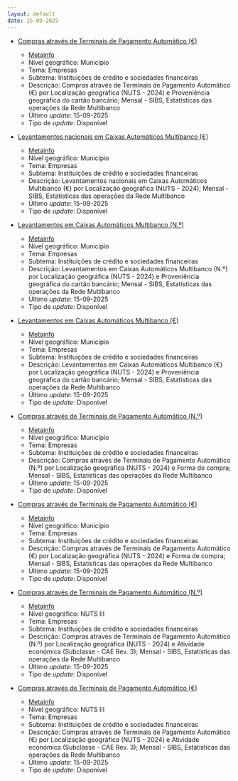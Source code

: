 ```yaml
---
layout: default
date: 15-09-2025
---
```

* [Compras através de Terminais de Pagamento Automático (€)](https://www.ine.pt/xportal/xmain?xpid=INE&xpgid=ine_indicadores&indOcorrCod=0012103&contexto=bd&selTab=tab2)
  * [Metainfo](https://www.ine.pt/bddXplorer/htdocs/minfo.jsp?var_cd=0012103&lingua=PT)
  * Nível geográfico: Município
  * Tema: Empresas
  * Subtema: Instituições de crédito e sociedades financeiras
  * Descrição: Compras através de Terminais de Pagamento Automático (€) por Localização geográfica (NUTS - 2024) e Proveniência geográfica do cartão bancário; Mensal - SIBS, Estatísticas das operações da Rede Multibanco
  * Último _update_: 15-09-2025
  * Tipo de _update_: Disponível

* [Levantamentos nacionais em Caixas Automáticos Multibanco (€)](https://www.ine.pt/xportal/xmain?xpid=INE&xpgid=ine_indicadores&indOcorrCod=0012104&contexto=bd&selTab=tab2)
  * [Metainfo](https://www.ine.pt/bddXplorer/htdocs/minfo.jsp?var_cd=0012104&lingua=PT)
  * Nível geográfico: Município
  * Tema: Empresas
  * Subtema: Instituições de crédito e sociedades financeiras
  * Descrição: Levantamentos nacionais em Caixas Automáticos Multibanco (€) por Localização geográfica (NUTS - 2024); Mensal - SIBS, Estatísticas das operações da Rede Multibanco
  * Último _update_: 15-09-2025
  * Tipo de _update_: Disponível

* [Levantamentos em Caixas Automáticos Multibanco (N.º)](https://www.ine.pt/xportal/xmain?xpid=INE&xpgid=ine_indicadores&indOcorrCod=0012845&contexto=bd&selTab=tab2)
  * [Metainfo](https://www.ine.pt/bddXplorer/htdocs/minfo.jsp?var_cd=0012845&lingua=PT)
  * Nível geográfico: Município
  * Tema: Empresas
  * Subtema: Instituições de crédito e sociedades financeiras
  * Descrição: Levantamentos em Caixas Automáticos Multibanco (N.º) por Localização geográfica (NUTS - 2024) e Proveniência geográfica do cartão bancário; Mensal - SIBS, Estatísticas das operações da Rede Multibanco
  * Último _update_: 15-09-2025
  * Tipo de _update_: Disponível

* [Levantamentos em Caixas Automáticos Multibanco (€)](https://www.ine.pt/xportal/xmain?xpid=INE&xpgid=ine_indicadores&indOcorrCod=0012846&contexto=bd&selTab=tab2)
  * [Metainfo](https://www.ine.pt/bddXplorer/htdocs/minfo.jsp?var_cd=0012846&lingua=PT)
  * Nível geográfico: Município
  * Tema: Empresas
  * Subtema: Instituições de crédito e sociedades financeiras
  * Descrição: Levantamentos em Caixas Automáticos Multibanco (€) por Localização geográfica (NUTS - 2024) e Proveniência geográfica do cartão bancário; Mensal - SIBS, Estatísticas das operações da Rede Multibanco
  * Último _update_: 15-09-2025
  * Tipo de _update_: Disponível

* [Compras através de Terminais de Pagamento Automático (N.º)](https://www.ine.pt/xportal/xmain?xpid=INE&xpgid=ine_indicadores&indOcorrCod=0012847&contexto=bd&selTab=tab2)
  * [Metainfo](https://www.ine.pt/bddXplorer/htdocs/minfo.jsp?var_cd=0012847&lingua=PT)
  * Nível geográfico: Município
  * Tema: Empresas
  * Subtema: Instituições de crédito e sociedades financeiras
  * Descrição: Compras através de Terminais de Pagamento Automático (N.º) por Localização geográfica (NUTS - 2024) e Forma de compra; Mensal - SIBS, Estatísticas das operações da Rede Multibanco
  * Último _update_: 15-09-2025
  * Tipo de _update_: Disponível

* [Compras através de Terminais de Pagamento Automático (€)](https://www.ine.pt/xportal/xmain?xpid=INE&xpgid=ine_indicadores&indOcorrCod=0012848&contexto=bd&selTab=tab2)
  * [Metainfo](https://www.ine.pt/bddXplorer/htdocs/minfo.jsp?var_cd=0012848&lingua=PT)
  * Nível geográfico: Município
  * Tema: Empresas
  * Subtema: Instituições de crédito e sociedades financeiras
  * Descrição: Compras através de Terminais de Pagamento Automático (€) por Localização geográfica (NUTS - 2024) e Forma de compra; Mensal - SIBS, Estatísticas das operações da Rede Multibanco
  * Último _update_: 15-09-2025
  * Tipo de _update_: Disponível

* [Compras através de Terminais de Pagamento Automático (N.º)](https://www.ine.pt/xportal/xmain?xpid=INE&xpgid=ine_indicadores&indOcorrCod=0012849&contexto=bd&selTab=tab2)
  * [Metainfo](https://www.ine.pt/bddXplorer/htdocs/minfo.jsp?var_cd=0012849&lingua=PT)
  * Nível geográfico: NUTS III
  * Tema: Empresas
  * Subtema: Instituições de crédito e sociedades financeiras
  * Descrição: Compras através de Terminais de Pagamento Automático (N.º) por Localização geográfica (NUTS - 2024) e Atividade económica (Subclasse - CAE Rev. 3); Mensal - SIBS, Estatísticas das operações da Rede Multibanco
  * Último _update_: 15-09-2025
  * Tipo de _update_: Disponível

* [Compras através de Terminais de Pagamento Automático (€)](https://www.ine.pt/xportal/xmain?xpid=INE&xpgid=ine_indicadores&indOcorrCod=0012850&contexto=bd&selTab=tab2)
  * [Metainfo](https://www.ine.pt/bddXplorer/htdocs/minfo.jsp?var_cd=0012850&lingua=PT)
  * Nível geográfico: NUTS III
  * Tema: Empresas
  * Subtema: Instituições de crédito e sociedades financeiras
  * Descrição: Compras através de Terminais de Pagamento Automático (€) por Localização geográfica (NUTS - 2024) e Atividade económica (Subclasse - CAE Rev. 3); Mensal - SIBS, Estatísticas das operações da Rede Multibanco
  * Último _update_: 15-09-2025
  * Tipo de _update_: Disponível


